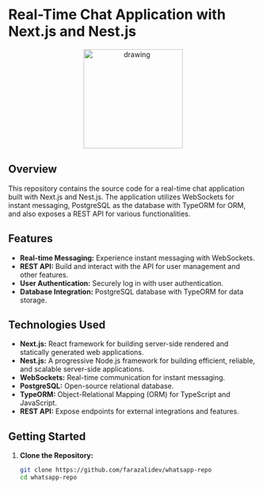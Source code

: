 # Real-Time Chat Application with Next.js and Nest.js

<p align="center">
<img src="https://upload.wikimedia.org/wikipedia/commons/thumb/6/6b/WhatsApp.svg/512px-WhatsApp.svg.png" alt="drawing" width="200"/>
</p>

## Overview

This repository contains the source code for a real-time chat application built with Next.js and Nest.js. The application utilizes WebSockets for instant messaging, PostgreSQL as the database with TypeORM for ORM, and also exposes a REST API for various functionalities.

## Features

- **Real-time Messaging:** Experience instant messaging with WebSockets.
- **REST API:** Build and interact with the API for user management and other features.
- **User Authentication:** Securely log in with user authentication.
- **Database Integration:** PostgreSQL database with TypeORM for data storage.

## Technologies Used

- **Next.js:** React framework for building server-side rendered and statically generated web applications.
- **Nest.js:** A progressive Node.js framework for building efficient, reliable, and scalable server-side applications.
- **WebSockets:** Real-time communication for instant messaging.
- **PostgreSQL:** Open-source relational database.
- **TypeORM:** Object-Relational Mapping (ORM) for TypeScript and JavaScript.
- **REST API:** Expose endpoints for external integrations and features.

## Getting Started

1. **Clone the Repository:**
   ```bash
   git clone https://github.com/farazalidev/whatsapp-repo
   cd whatsapp-repo
   ```
